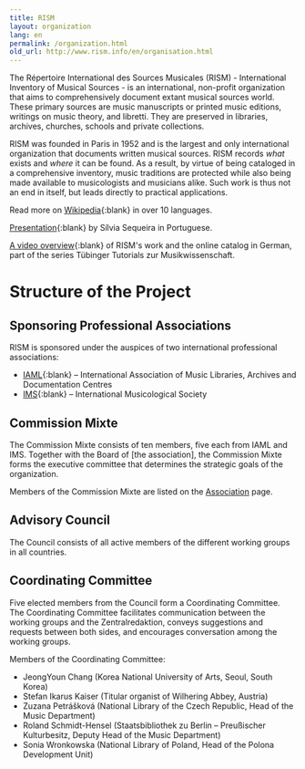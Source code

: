```yaml
---
title: RISM
layout: organization
lang: en
permalink: /organization.html
old_url: http://www.rism.info/en/organisation.html
---
```


The Répertoire International des Sources Musicales (RISM) - International Inventory of Musical Sources - is an international, non-profit organization that aims to comprehensively document extant musical sources world. These primary sources are music manuscripts or printed music editions, writings on music theory, and libretti. They are preserved in libraries, archives, churches, schools and private collections.

RISM was founded in Paris in 1952 and is the largest and only international organization that documents written musical sources. RISM records _what_ exists and _where_ it can be found. As a result, by virtue of being cataloged in a comprehensive inventory, music traditions are protected while also being made available to musicologists and musicians alike. Such work is thus not an end in itself, but leads directly to practical applications.


Read more on [Wikipedia](https://en.wikipedia.org/wiki/R%C3%A9pertoire_International_des_Sources_Musicales){:blank} in over 10 languages.

[Presentation](http://www.bnportugal.pt/images/stories/agenda/2017/RISM_apresentacao_BNP2017.pdf){:blank} by Sílvia Sequeira in Portuguese.

[A video overview](https://youtu.be/K34u716Uwmk){:blank} of RISM's work and the online catalog in German, part of the series Tübinger Tutorials zur Musikwissenschaft.


# Structure of the Project

## Sponsoring Professional Associations

RISM is sponsored under the auspices of two international professional associations:

* [IAML](http://www.iaml.info/){:blank} – International Association of Music Libraries, Archives and Documentation Centres
* [IMS](http://www.ims-online.ch/){:blank} – International Musicological Society

## Commission Mixte

The Commission Mixte consists of ten members, five each from IAML and IMS. Together with the Board of [the association], the Commission Mixte forms the executive committee that determines the strategic goals of the organization.

Members of the Commission Mixte are listed on the [Association](/organization/the-association.html) page.

## Advisory Council

The Council consists of all active members of the different working groups in all countries.

## Coordinating Committee

Five elected members from the Council form a Coordinating Committee. The Coordinating Committee facilitates communication between the working groups and the Zentralredaktion, conveys suggestions and requests between both sides, and encourages conversation among the working groups.

Members of the Coordinating Committee:

* JeongYoun Chang (Korea National University of Arts, Seoul, South Korea)
* Stefan Ikarus Kaiser (Titular organist of Wilhering Abbey, Austria)
* Zuzana Petrášková (National Library of the Czech Republic, Head of the Music Department)
* Roland Schmidt-Hensel (Staatsbibliothek zu Berlin – Preußischer Kulturbesitz, Deputy Head of the Music Department)
* Sonia Wronkowska (National Library of Poland, Head of the Polona Development Unit)
